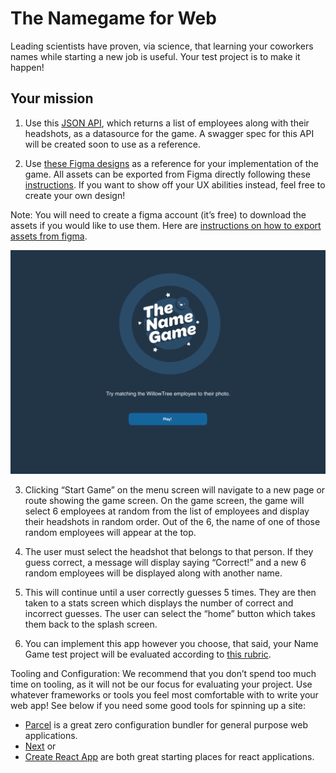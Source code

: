 # The Namegame for Web

Leading scientists have proven, via science, that learning your coworkers names while starting a new job is useful. Your test project is to make it happen!

## Your mission

1. Use this [JSON API](https://willowtreeapps.com/api/v1.0/profiles/), which returns a list of employees along with their headshots, as a datasource for the game. A swagger spec for this API will be created soon to use as a reference.

2. Use [these Figma designs](https://www.figma.com/file/yUzRfmltt1m1UT9UkKL3y6/namegame?node-id=134%3A1026) as a reference for your implementation of the game. All assets can be exported from Figma directly following these [instructions](https://help.figma.com/hc/en-us/articles/360040028114-Getting-Started-with-Exports). If you want to show off your UX abilities instead, feel free to create your own design!

Note: You will need to create a figma account (it’s free) to download the assets if you would like to use them. Here are [instructions on how to export assets from figma](https://help.figma.com/hc/en-us/articles/360040028114-Getting-Started-with-Exports).

![Web Main Menu](assets/screenshots/web_home.png)

3. Clicking “Start Game” on the menu screen will navigate to a new page or route showing the game screen. On the game screen, the game will select 6 employees at random from the list of employees and display their headshots in random order. Out of the 6, the name of one of those random employees will appear at the top.

4. The user must select the headshot that belongs to that person. If they guess correct, a message will display saying “Correct!” and a new 6 random employees will be displayed along with another name.

5. This will continue until a user correctly guesses 5 times. They are then taken to a stats screen which displays the number of correct and incorrect guesses. The user can select the “home” button which takes them back to the splash screen.

6. You can implement this app however you choose, that said, your Name Game test project will be evaluated according to [this rubric](namegame_web_evaluation_rubric.pdf).

Tooling and Configuration: We recommend that you don’t spend too much time on tooling, as it will not be our focus for evaluating your project. Use whatever frameworks or tools you feel most comfortable with to write your web app! See below if you need some good tools for spinning up a site:

- [Parcel](https://github.com/parcel-bundler/parcel) is a great zero configuration bundler for general purpose web applications.
- [Next](https://github.com/zeit/next.js) or
- [Create React App](https://github.com/facebook/create-react-app) are both great starting places for react applications.
